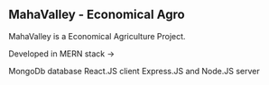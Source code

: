 ## MahaValley - Economical Agro

MahaValley is a Economical Agriculture Project.

Developed in MERN stack -> 

MongoDb database
React.JS client
Express.JS and Node.JS server

